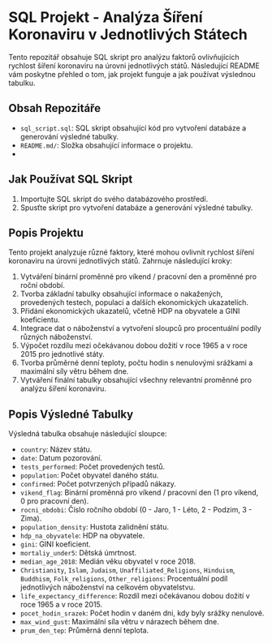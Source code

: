 # SQL Projekt - Analýza Šíření Koronaviru v Jednotlivých Státech

Tento repozitář obsahuje SQL skript pro analýzu faktorů ovlivňujících rychlost šíření koronaviru na úrovni jednotlivých států. Následující README vám poskytne přehled o tom, jak projekt funguje a jak používat výslednou tabulku.

## Obsah Repozitáře

- `sql_script.sql`: SQL skript obsahující kód pro vytvoření databáze a generování výsledné tabulky.
- `README.md/`: Složka obsahující informace o projektu.
- 


## Jak Používat SQL Skript

1. Importujte SQL skript do svého databázového prostředí.
2. Spusťte skript pro vytvoření databáze a generování výsledné tabulky.

## Popis Projektu

Tento projekt analyzuje různé faktory, které mohou ovlivnit rychlost šíření koronaviru na úrovni jednotlivých států. Zahrnuje následující kroky:

1. Vytváření binární proměnné pro víkend / pracovní den a proměnné pro roční období.
2. Tvorba základní tabulky obsahující informace o nakažených, provedených testech, populaci a dalších ekonomických ukazatelích.
3. Přidání ekonomických ukazatelů, včetně HDP na obyvatele a GINI koeficientu.
4. Integrace dat o náboženství a vytvoření sloupců pro procentuální podíly různých náboženství.
5. Výpočet rozdílu mezi očekávanou dobou dožití v roce 1965 a v roce 2015 pro jednotlivé státy.
6. Tvorba průměrné denní teploty, počtu hodin s nenulovými srážkami a maximální síly větru během dne.
7. Vytváření finální tabulky obsahující všechny relevantní proměnné pro analýzu šíření koronaviru.

## Popis Výsledné Tabulky

Výsledná tabulka obsahuje následující sloupce:

- `country`: Název státu.
- `date`: Datum pozorování.
- `tests_performed`: Počet provedených testů.
- `population`: Počet obyvatel daného státu.
- `confirmed`: Počet potvrzených případů nákazy.
- `vikend_flag`: Binární proměnná pro víkend / pracovní den (1 pro víkend, 0 pro pracovní den).
- `rocni_obdobi`: Číslo ročního období (0 - Jaro, 1 - Léto, 2 - Podzim, 3 - Zima).
- `population_density`: Hustota zalidnění státu.
- `hdp_na_obyvatele`: HDP na obyvatele.
- `gini`: GINI koeficient.
- `mortaliy_under5`: Dětská úmrtnost.
- `median_age_2018`: Medián věku obyvatel v roce 2018.
- `Christianity`, `Islam`, `Judaism`, `Unaffiliated_Religions`, `Hinduism`, `Buddhism`, `Folk_religions`, `Other_religions`: Procentuální podíl jednotlivých náboženství na celkovém obyvatelstvu.
- `life_expectancy_difference`: Rozdíl mezi očekávanou dobou dožití v roce 1965 a v roce 2015.
- `pocet_hodin_srazek`: Počet hodin v daném dni, kdy byly srážky nenulové.
- `max_wind_gust`: Maximální síla větru v nárazech během dne.
- `prum_den_tep`: Průměrná denní teplota.







